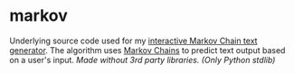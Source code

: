 # markov
Underlying source code used for my [interactive Markov Chain text generator](https://etpc.dev/proj/markov).
The algorithm uses [Markov Chains](https://en.wikipedia.org/wiki/Markov_chain) to predict text output based on a user's input.
*Made without 3rd party libraries. (Only Python stdlib)*
